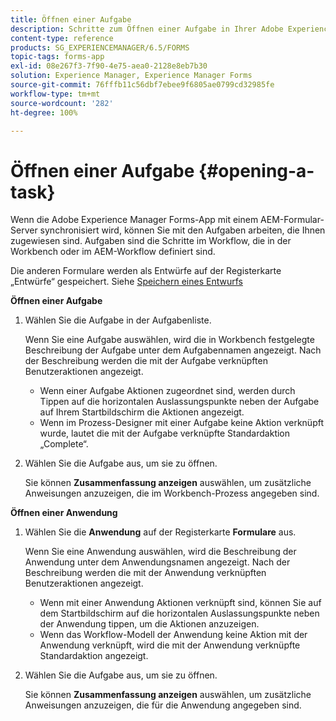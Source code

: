 ```yaml
---
title: Öffnen einer Aufgabe
description: Schritte zum Öffnen einer Aufgabe in Ihrer Adobe Experience Manager Forms-App
content-type: reference
products: SG_EXPERIENCEMANAGER/6.5/FORMS
topic-tags: forms-app
exl-id: 08e267f3-7f90-4e75-aea0-2128e8eb7b30
solution: Experience Manager, Experience Manager Forms
source-git-commit: 76fffb11c56dbf7ebee9f6805ae0799cd32985fe
workflow-type: tm+mt
source-wordcount: '282'
ht-degree: 100%

---
```


# Öffnen einer Aufgabe {#opening-a-task}

Wenn die Adobe Experience Manager Forms-App mit einem AEM-Formular-Server synchronisiert wird, können Sie mit den Aufgaben arbeiten, die Ihnen zugewiesen sind. Aufgaben sind die Schritte im Workflow, die in der Workbench oder im AEM-Workflow definiert sind.

Die anderen Formulare werden als Entwürfe auf der Registerkarte „Entwürfe“ gespeichert. Siehe [Speichern eines Entwurfs](/help/forms/using/save-as-draft.md)

**Öffnen einer Aufgabe**

1. Wählen Sie die Aufgabe in der Aufgabenliste.

   Wenn Sie eine Aufgabe auswählen, wird die in Workbench festgelegte Beschreibung der Aufgabe unter dem Aufgabennamen angezeigt. Nach der Beschreibung werden die mit der Aufgabe verknüpften Benutzeraktionen angezeigt.

   * Wenn einer Aufgabe Aktionen zugeordnet sind, werden durch Tippen auf die horizontalen Auslassungspunkte neben der Aufgabe auf Ihrem Startbildschirm die Aktionen angezeigt.
   * Wenn im Prozess-Designer mit einer Aufgabe keine Aktion verknüpft wurde, lautet die mit der Aufgabe verknüpfte Standardaktion „Complete“.

1. Wählen Sie die Aufgabe aus, um sie zu öffnen.

   Sie können **Zusammenfassung anzeigen** auswählen, um zusätzliche Anweisungen anzuzeigen, die im Workbench-Prozess angegeben sind.

**Öffnen einer Anwendung**

1. Wählen Sie die **Anwendung** auf der Registerkarte **Formulare** aus.

   Wenn Sie eine Anwendung auswählen, wird die Beschreibung der Anwendung unter dem Anwendungsnamen angezeigt. Nach der Beschreibung werden die mit der Anwendung verknüpften Benutzeraktionen angezeigt.

   * Wenn mit einer Anwendung Aktionen verknüpft sind, können Sie auf dem Startbildschirm auf die horizontalen Auslassungspunkte neben der Anwendung tippen, um die Aktionen anzuzeigen.
   * Wenn das Workflow-Modell der Anwendung keine Aktion mit der Anwendung verknüpft, wird die mit der Anwendung verknüpfte Standardaktion angezeigt.

1. Wählen Sie die Aufgabe aus, um sie zu öffnen.

   Sie können **Zusammenfassung anzeigen** auswählen, um zusätzliche Anweisungen anzuzeigen, die für die Anwendung angegeben sind.
